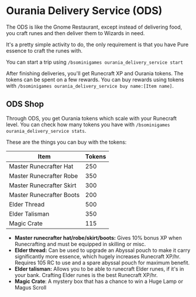 # Ourania Delivery Service (ODS)

The ODS is like the Gnome Restaurant, except instead of delivering food, you craft runes and then deliver them to Wizards in need.

It's a pretty simple activity to do, the only requirement is that you have Pure essence to craft the runes with.

You can start a trip using `/bsominigames ourania_delivery_service start`

After finishing deliveries, you'll get Runecraft XP and Ourania tokens. The tokens can be spent on a few rewards. You can buy rewards using tokens with `/bsominigames ourania_delivery_service buy name:[Item name]`.

## ODS Shop

Through ODS, you get Ourania tokens which scale with your Runecraft level. You can check how many tokens you have with `/bsominigames ourania_delivery_service stats`.

These are the things you can buy with the tokens:

| Item                     | Tokens |
| ------------------------ | ------ |
| Master Runecrafter Hat   | 250    |
| Master Runecrafter Robe  | 350    |
| Master Runecrafter Skirt | 300    |
| Master Runecrafter Boots | 200    |
| Elder Thread             | 500    |
| Elder Talisman           | 350    |
| Magic Crate              | 115    |

* **Master runecrafter hat/robe/skirt/boots:** Gives 10% bonus XP when Runecrafting and must be equipped in skilling or misc.
* **Elder thread:** Can be used to upgrade an Abyssal pouch to make it carry significantly more essence, which hugely increases Runecraft XP/hr. Requires 105 RC to use and a spare abyssal pouch for maximum benefit.
* **Elder talisman:** Allows you to be able to runecraft Elder runes, if it's in your bank. Crafting Elder runes is the best Runecraft XP/hr.
* **Magic Crate**: A mystery box that has a chance to win a Huge Lamp or Magus Scroll
